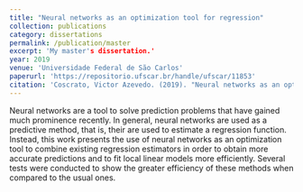 ```yaml
---
title: "Neural networks as an optimization tool for regression"
collection: publications
category: dissertations
permalink: /publication/master
excerpt: 'My master's dissertation.'
year: 2019
venue: 'Universidade Federal de São Carlos'
paperurl: 'https://repositorio.ufscar.br/handle/ufscar/11853'
citation: 'Coscrato, Victor Azevedo. (2019). "Neural networks as an optimization tool for regression." <i>Universidade Federal de São Carlos</i>.'
---
```


Neural networks are a tool to solve prediction problems that have gained much prominence recently. In general, neural networks are used as a predictive method, that is, their are used to estimate a regression function. Instead, this work presents the use of neural networks as an optimization tool to combine existing regression estimators in order to obtain more accurate predictions and to fit local linear models more efficiently. Several tests were conducted to show the greater efficiency of these methods when compared to the usual ones.